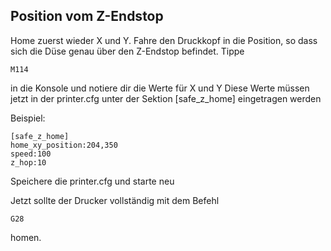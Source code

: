 ## Position vom Z-Endstop
Home zuerst wieder X und Y.
Fahre den Druckkopf in die Position, so dass sich die Düse genau über den Z-Endstop befindet.
Tippe 
```
M114 
```
in die Konsole und notiere dir die Werte für X und Y
Diese Werte müssen jetzt in der printer.cfg unter der Sektion [safe_z_home] eingetragen werden

Beispiel:
```
[safe_z_home]
home_xy_position:204,350
speed:100
z_hop:10
```

Speichere die printer.cfg und starte neu


Jetzt sollte der Drucker vollständig mit dem Befehl 
```
G28
```
homen.
